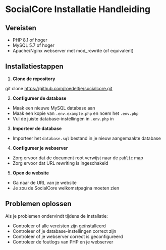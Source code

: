 # SocialCore Installatie Handleiding

## Vereisten
- PHP 8.1 of hoger
- MySQL 5.7 of hoger
- Apache/Nginx webserver met mod_rewrite (of equivalent)

## Installatiestappen

1. **Clone de repository**

git clone https://github.com/roedeltje/socialcore.git

2. **Configureer de database**
- Maak een nieuwe MySQL database aan
- Maak een kopie van `.env.example.php` en noem het `.env.php`
- Vul de juiste database-instellingen in `.env.php` in

3. **Importeer de database**
- Importeer het `database.sql` bestand in je nieuw aangemaakte database

4. **Configureer je webserver**
- Zorg ervoor dat de document root verwijst naar de `public` map
- Zorg ervoor dat URL rewriting is ingeschakeld

5. **Open de website**
- Ga naar de URL van je website
- Je zou de SocialCore welkomstpagina moeten zien

## Problemen oplossen

Als je problemen ondervindt tijdens de installatie:
- Controleer of alle vereisten zijn geïnstalleerd
- Controleer of je database-instellingen correct zijn
- Controleer of je webserver correct is geconfigureerd
- Controleer de foutlogs van PHP en je webserver